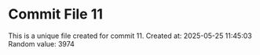 # Commit File 11

This is a unique file created for commit 11.
Created at: 2025-05-25 11:45:03
Random value: 3974
